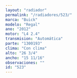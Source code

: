 ```yaml
---
layout: "radiador"
permalink: "/radiadores/523/"
marca: "Buick"
modelo: "Regal"
ano: "2012"
motor: "L4 2.4"
transmision: "Automática"
parte: "1300193"
clima: "Con clima"
alto: "26 3/4"
ancho: "15 11/16"
observaciones: ""
id: "523"
---
```


